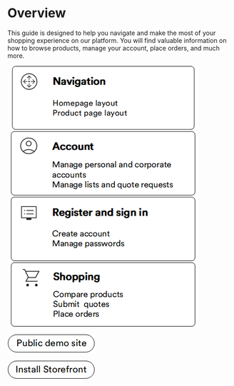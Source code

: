 # Overview

This guide is designed to help you navigate and make the most of your shopping experience on our platform. You will find valuable information on how to browse products, manage your account, place orders, and much more. 

[![Navigation](media/navigation_overview.png)](navigation/homepage-layout.md)[![Account](media/account-overview.png)](account/overview.md)
[![Register](media/register-overview.png)](registration_and_signing_in/create-account.md)[![Shopping](media/shopping-overview.png)](shopping/searching-for-products.md)

[![Storefront demo site](media/public-demo-site.png)](https://vcst-demo-storefront.paas.govirto.com/)

[![Install](media/install-storefront.png)](https://github.com/VirtoCommerce/vc-theme-b2b-vue)


